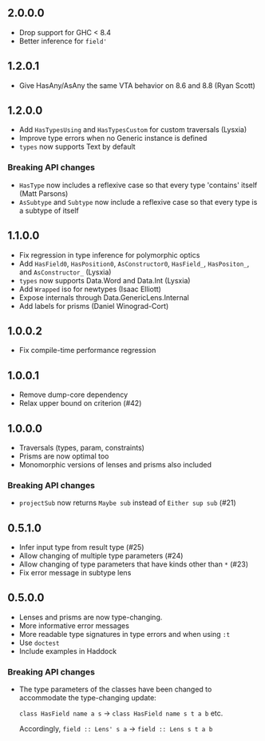 ## 2.0.0.0
- Drop support for GHC < 8.4
- Better inference for `field'`

## 1.2.0.1
- Give HasAny/AsAny the same VTA behavior on 8.6 and 8.8 (Ryan Scott)

## 1.2.0.0
- Add `HasTypesUsing` and `HasTypesCustom` for custom traversals (Lysxia)
- Improve type errors when no Generic instance is defined
- `types` now supports Text by default

### Breaking API changes
- `HasType` now includes a reflexive case so that every type 'contains' itself (Matt Parsons)
- `AsSubtype` and `Subtype` now include a reflexive case so that every type is a subtype of itself

## 1.1.0.0
- Fix regression in type inference for polymorphic optics
- Add `HasField0`, `HasPosition0`, `AsConstructor0`, `HasField_`, `HasPositon_`, and `AsConstructor_` (Lysxia)
- `types` now supports Data.Word and Data.Int (Lysxia)
- Add `Wrapped` iso for newtypes (Isaac Elliott)
- Expose internals through Data.GenericLens.Internal
- Add labels for prisms (Daniel Winograd-Cort)

## 1.0.0.2
- Fix compile-time performance regression

## 1.0.0.1
- Remove dump-core dependency
- Relax upper bound on criterion (#42)

## 1.0.0.0
- Traversals (types, param, constraints)
- Prisms are now optimal too
- Monomorphic versions of lenses and prisms also included

### Breaking API changes
- `projectSub` now returns `Maybe sub` instead of `Either sup sub` (#21)

## 0.5.1.0
- Infer input type from result type (#25)
- Allow changing of multiple type parameters (#24)
- Allow changing of type parameters that have kinds other than `*` (#23)
- Fix error message in subtype lens

## 0.5.0.0

- Lenses and prisms are now type-changing.
- More informative error messages
- More readable type signatures in type errors and when using `:t`
- Use `doctest`
- Include examples in Haddock

### Breaking API changes

- The type parameters of the classes have been changed to accommodate
  the type-changing update:
  
  `class HasField name a s` -> `class HasField name s t a b` etc.
  
  Accordingly, `field :: Lens' s a` -> `field :: Lens s t a b`
